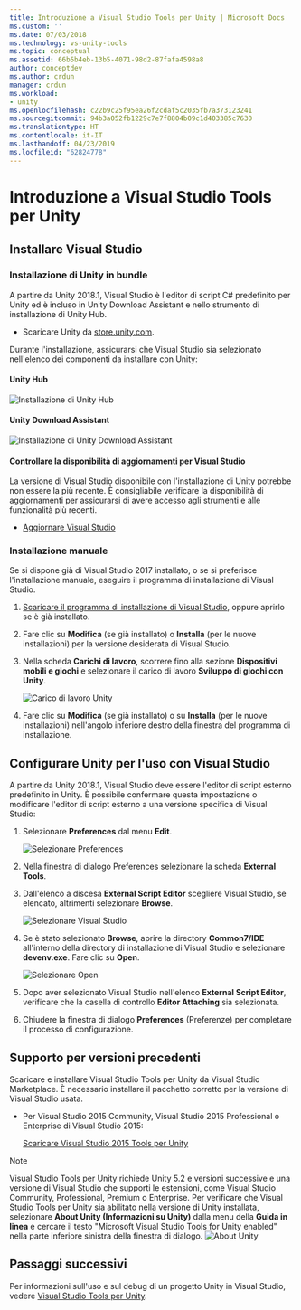 ```yaml
---
title: Introduzione a Visual Studio Tools per Unity | Microsoft Docs
ms.custom: ''
ms.date: 07/03/2018
ms.technology: vs-unity-tools
ms.topic: conceptual
ms.assetid: 66b5b4eb-13b5-4071-98d2-87fafa4598a8
author: conceptdev
ms.author: crdun
manager: crdun
ms.workload:
- unity
ms.openlocfilehash: c22b9c25f95ea26f2cdaf5c2035fb7a373123241
ms.sourcegitcommit: 94b3a052fb1229c7e7f8804b09c1d403385c7630
ms.translationtype: HT
ms.contentlocale: it-IT
ms.lasthandoff: 04/23/2019
ms.locfileid: "62824778"
---
```

# <a name="get-started-with-visual-studio-tools-for-unity"></a>Introduzione a Visual Studio Tools per Unity

## <a name="install-visual-studio"></a>Installare Visual Studio

### <a name="unity-bundled-installation"></a>Installazione di Unity in bundle

A partire da Unity 2018.1, Visual Studio è l'editor di script C# predefinito per Unity ed è incluso in Unity Download Assistant e nello strumento di installazione di Unity Hub.

- Scaricare Unity da [store.unity.com](https://store.unity.com/).

Durante l'installazione, assicurarsi che Visual Studio sia selezionato nell'elenco dei componenti da installare con Unity:

#### <a name="unity-hub"></a>Unity Hub

![Installazione di Unity Hub](media/vstu_unity-hub.png)

#### <a name="unity-download-assistant"></a>Unity Download Assistant

![Installazione di Unity Download Assistant](media/vstu_download-assistant.png)

#### <a name="check-for-updates-to-visual-studio"></a>Controllare la disponibilità di aggiornamenti per Visual Studio

La versione di Visual Studio disponibile con l'installazione di Unity potrebbe non essere la più recente. È consigliabile verificare la disponibilità di aggiornamenti per assicurarsi di avere accesso agli strumenti e alle funzionalità più recenti.

- [Aggiornare Visual Studio](../install/update-visual-studio.md)

### <a name="manual-installation"></a>Installazione manuale

Se si dispone già di Visual Studio 2017 installato, o se si preferisce l'installazione manuale, eseguire il programma di installazione di Visual Studio.

1. [Scaricare il programma di installazione di Visual Studio](../install/install-visual-studio.md), oppure aprirlo se è già installato.

1. Fare clic su **Modifica** (se già installato) o **Installa** (per le nuove installazioni) per la versione desiderata di Visual Studio.

1. Nella scheda **Carichi di lavoro**, scorrere fino alla sezione **Dispositivi mobili e giochi** e selezionare il carico di lavoro **Sviluppo di giochi con Unity**.

    ![Carico di lavoro Unity](media/vstu_unity-workload.png)

1. Fare clic su **Modifica** (se già installato) o su **Installa** (per le nuove installazioni) nell'angolo inferiore destro della finestra del programma di installazione.

## <a name="configure-unity-for-use-with-visual-studio"></a>Configurare Unity per l'uso con Visual Studio

A partire da Unity 2018.1, Visual Studio deve essere l'editor di script esterno predefinito in Unity. È possibile confermare questa impostazione o modificare l'editor di script esterno a una versione specifica di Visual Studio:

1. Selezionare **Preferences** dal menu **Edit**.

   ![Selezionare Preferences](media/vstu_unity-preferences.png)

2. Nella finestra di dialogo Preferences selezionare la scheda **External Tools**.

3. Dall'elenco a discesa **External Script Editor** scegliere Visual Studio, se elencato, altrimenti selezionare **Browse**.

   ![Selezionare Visual Studio](media/vstu_unity-external-tools.png)

4. Se è stato selezionato **Browse**, aprire la directory **Common7/IDE** all'interno della directory di installazione di Visual Studio e selezionare **devenv.exe**. Fare clic su **Open**.

   ![Selezionare Open](media/vstu_browse-for-application.png)

5. Dopo aver selezionato Visual Studio nell'elenco **External Script Editor**, verificare che la casella di controllo **Editor Attaching** sia selezionata.

6. Chiudere la finestra di dialogo **Preferences** (Preferenze) per completare il processo di configurazione.

## <a name="support-for-older-versions"></a>Supporto per versioni precedenti

 Scaricare e installare Visual Studio Tools per Unity da Visual Studio Marketplace. È necessario installare il pacchetto corretto per la versione di Visual Studio usata.

- Per Visual Studio 2015 Community, Visual Studio 2015 Professional o Enterprise di Visual Studio 2015:

   [Scaricare Visual Studio 2015 Tools per Unity](https://marketplace.visualstudio.com/items?itemName=SebastienLebreton.VisualStudio2015ToolsforUnity)

> [!NOTE]
> Visual Studio Tools per Unity richiede Unity 5.2 e versioni successive e una versione di Visual Studio che supporti le estensioni, come Visual Studio Community, Professional, Premium o Enterprise. Per verificare che Visual Studio Tools per Unity sia abilitato nella versione di Unity installata, selezionare **About Unity (Informazioni su Unity)** dalla menu della **Guida in linea** e cercare il testo "Microsoft Visual Studio Tools for Unity enabled" nella parte inferiore sinistra della finestra di dialogo.
> ![About Unity](media/vstu_about-unity.png)

## <a name="next-steps"></a>Passaggi successivi

 Per informazioni sull'uso e sul debug di un progetto Unity in Visual Studio, vedere [Visual Studio Tools per Unity](../cross-platform/using-visual-studio-tools-for-unity.md).
